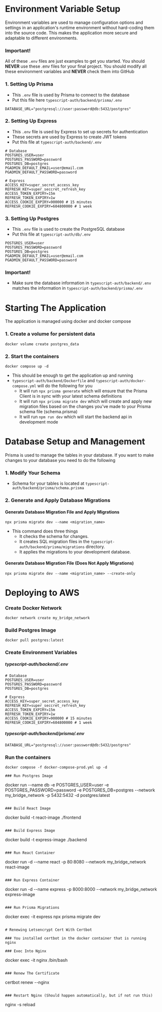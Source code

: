 # Environment Variable Setup

Environment variables are used to manage configuration options and settings in an application's runtime environment without hard-coding them into the source code. This makes the application more secure and adaptable to different environments.

### Important!

All of these `.env` files are just examples to get you started. You should <strong>NEVER</strong> use these .env files for your final project. You should modify all these environment variables and <strong>NEVER</strong> check them into GitHub

### 1. Setting Up Prisma

- This `.env` file is used by Prisma to connect to the database
- Put this file here `typescript-auth/backend/prisma/.env`

```
DATABASE_URL="postgresql://user:password@db:5432/postgres"
```

### 2. Setting Up Express

- This `.env` file is used by Express to set up secrets for authentication
- These secrets are used by Express to create JWT tokens
- Put this file at `typescript-auth/backend/.env`

```
# Database
POSTGRES_USER=user
POSTGRES_PASSWORD=password
POSTGRES_DB=postgres
PGADMIN_DEFAULT_EMAIL=user@email.com
PGADMIN_DEFAULT_PASSWORD=password

# Express
ACCESS_KEY=super_secret_access_key
REFRESH_KEY=super_seccret_refresh_key
ACCESS_TOKEN_EXPIRY=15m
REFRESH_TOKEN_EXPIRY=1w
ACCESS_COOKIE_EXPIRY=900000 # 15 minutes
REFRESH_COOKIE_EXPIRY=604800000 # 1 week
```

### 3. Setting Up Postgres

- This `.env` file is used to create the PostgreSQL database
- Put this file at `typescript-auth/db/.env`

```
POSTGRES_USER=user
POSTGRES_PASSWORD=password
POSTGRES_DB=postgres
PGADMIN_DEFAULT_EMAIL=user@email.com
PGADMIN_DEFAULT_PASSWORD=password
```

### Important!

- Make sure the database information in `typescript-auth/backend/.env` matches the information in `typescript-auth/backend/prisma/.env`

# Starting The Application

The application is managed using docker and docker compose

### 1. Create a volume for persistent data

```
docker volume create postgres_data
```

### 2. Start the containers

```
docker compose up -d
```

- This should be enough to get the application up and running
- `typescript-auth/backend/Dockerfile` and `typescript-auth/docker-compose.yml` will do the following for you
  - It will run `npx prisma generate` which will ensure that the Prisma Client is in sync with your latest schema definitions
  - It will run `npx prisma migrate dev` which will create and apply new migration files based on the changes you've made to your Prisma schema file (schema.prisma)
  - It will run `npm run dev` which will start the backend api in development mode

# Database Setup and Management

Prisma is used to manage the tables in your database. If you want to make changes to your database you need to do the following

### 1. Modify Your Schema

- Schema for your tables is located at `typescript-auth/backend/prisma/schema.prisma`

### 2. Generate and Apply Database Migrations

#### Generate Database Migration File and Apply Migrations

```
npx prisma migrate dev --name <migration_name>
```

- This command does three things
  - It checks the schema for changes.
  - It creates SQL migration files in the `typescript-auth/backend/prisma/migrations` directory.
  - It applies the migrations to your development database.

#### Generate Database Migration File (Does Not Apply Migrations)

```
npx prisma migrate dev --name <migration_name> --create-only
```

# Deploying to AWS

### Create Docker Network

```
docker network create my_bridge_network
```

### Build Postgres Image

```
docker pull postgres:latest
```

### Create Environment Variables

##### typescript-auth/backend/.env

```
# Database
POSTGRES_USER=user
POSTGRES_PASSWORD=password
POSTGRES_DB=postgres

# Express
ACCESS_KEY=super_secret_access_key
REFRESH_KEY=super_seccret_refresh_key
ACCESS_TOKEN_EXPIRY=15m
REFRESH_TOKEN_EXPIRY=1w
ACCESS_COOKIE_EXPIRY=900000 # 15 minutes
REFRESH_COOKIE_EXPIRY=604800000 # 1 week
```

##### typescript-auth/backend/prisma/.env

```
DATABASE_URL="postgresql://user:password@db:5432/postgres"
```
### Run the containers
```
docker compose -f docker-compose-prod.yml up -d

### Run Postgres Image

```
docker run --name db -e POSTGRES_USER=user -e POSTGRES_PASSWORD=password -e POSTGRES_DB=postgres --network my_bridge_network -p 5432:5432 -d postgres:latest
```

### Build React Image

```
docker build -t react-image ./frontend
```

### Build Express Image

```
docker build -t express-image ./backend
```

### Run React Container

```
docker run -d --name react -p 80:8080 --network my_bridge_network react-image
```

### Run Express Container

```
docker run -d --name express -p 8000:8000 --network my_bridge_network express-image
```

### Run Prisma Migrations

```
docker exec -it express npx prisma migrate dev
```

# Renewing Letsencrypt Cert With Certbot

### You installed certbot in the docker container that is running nginx

### Exec Into Nginx

```
docker exec -it nginx /bin/bash
```

### Renew The Certificate

```
certbot renew --nginx
```

### Restart Nginx (Should happen automatically, but if not run this)

```
nginx -s reload
```
